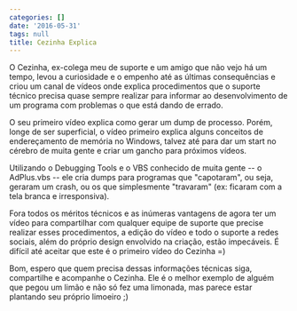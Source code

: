 ```yaml
---
categories: []
date: '2016-05-31'
tags: null
title: Cezinha Explica
---
```


O Cezinha, ex-colega meu de suporte e um amigo que não vejo há um tempo, levou a curiosidade e o empenho até as últimas consequências e criou um canal de vídeos onde explica procedimentos que o suporte técnico precisa quase sempre realizar para informar ao desenvolvimento de um programa com problemas o que está dando de errado.

O seu primeiro vídeo explica como gerar um dump de processo. Porém, longe de ser superficial, o vídeo primeiro explica alguns conceitos de endereçamento de memória no Windows, talvez até para dar um start no cérebro de muita gente e criar um gancho para próximos vídeos.

Utilizando o Debugging Tools e o VBS conhecido de muita gente -- o AdPlus.vbs -- ele cria dumps para programas que "capotaram", ou seja, geraram um crash, ou os que simplesmente "travaram" (ex: ficaram com a tela branca e irresponsiva).

Fora todos os méritos técnicos e as inúmeras vantagens de agora ter um vídeo para compartilhar com qualquer equipe de suporte que precise realizar esses procedimentos, a edição do vídeo e todo o suporte a redes sociais, além do próprio design envolvido na criação, estão impecáveis. É difícil até aceitar que este é o primeiro vídeo do Cezinha =)

Bom, espero que quem precisa dessas informações técnicas siga, compartilhe e acompanhe o Cezinha. Ele é o melhor exemplo de alguém que pegou um limão e não só fez uma limonada, mas parece estar plantando seu próprio limoeiro ;)

